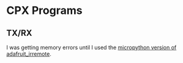 # CPX Programs

## TX/RX

I was getting memory errors until I used the [micropython version of adafruit_irremote](lib/adafruit_irremote.mpy).

